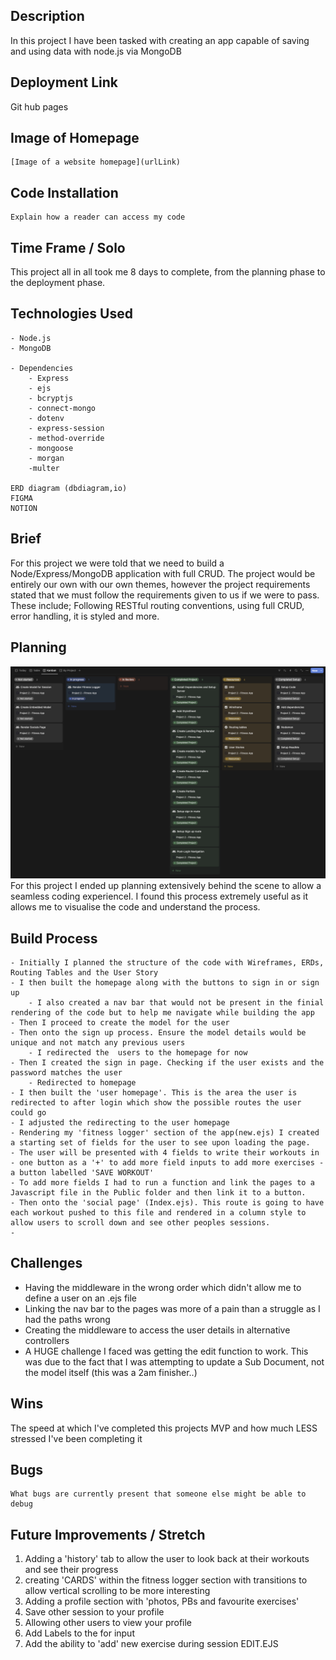 ## Description
In this project I have been tasked with creating an app capable of saving and using data with node.js via MongoDB 

## Deployment Link
Git hub pages

## Image of Homepage
    [Image of a website homepage](urlLink)

## Code Installation
    Explain how a reader can access my code

## Time Frame / Solo 
This project all in all took me 8 days to complete, from the planning phase to the deployment phase.

## Technologies Used
    - Node.js
    - MongoDB

    - Dependencies
        - Express
        - ejs
        - bcryptjs
        - connect-mongo
        - dotenv
        - express-session
        - method-override
        - mongoose
        - morgan
        -multer
        
    ERD diagram (dbdiagram,io)
    FIGMA
    NOTION


## Brief
For this project we were told that we need to build a Node/Express/MongoDB application with full CRUD.
The project would be entirely our own with our own themes, however the project requirements stated that we must
follow the requirements given to us if we were to pass.
These include; Following RESTful routing conventions, using full CRUD, error handling, it is styled and more. 

## Planning
![A layed out Kanban plan of the project](/public/Images/Notion%20Planning.png)
    For this project I ended up planning extensively behind the scene to allow a seamless coding experienceI.
    I found this process extremely useful as it allows me to visualise the code and understand the process.

## Build Process
    - Initially I planned the structure of the code with Wireframes, ERDs, Routing Tables and the User Story
    - I then built the homepage along with the buttons to sign in or sign up
        - I also created a nav bar that would not be present in the finial rendering of the code but to help me navigate while building the app
    - Then I proceed to create the model for the user
    - Then onto the sign up process. Ensure the model details would be unique and not match any previous users
        - I redirected the  users to the homepage for now
    - Then I created the sign in page. Checking if the user exists and the password matches the user
        - Redirected to homepage
    - I then built the 'user homepage'. This is the area the user is redirected to after login which show the possible routes the user could go
    - I adjusted the redirecting to the user homepage
    - Rendering my 'fitness logger' section of the app(new.ejs) I created a starting set of fields for the user to see upon loading the page.
    - The user will be presented with 4 fields to write their workouts in - one button as a '+' to add more field inputs to add more exercises - a button labelled 'SAVE WORKOUT'
    - To add more fields I had to run a function and link the pages to a Javascript file in the Public folder and then link it to a button.
    - Then onto the 'social page' (Index.ejs). This route is going to have each workout pushed to this file and rendered in a column style to allow users to scroll down and see other peoples sessions.
    - 

## Challenges
- Having the middleware in the wrong order which didn't allow me to define a user on an .ejs file
- Linking the nav bar to the pages was more of a pain than a struggle as I had the paths wrong
- Creating the middleware to access the user details in alternative controllers
- A HUGE challenge I faced was getting the edit function to work. This was due to the fact that I was attempting to update a Sub Document, not the model itself (this was a 2am finisher..)

## Wins
The speed at which I've completed this projects MVP and how much LESS stressed I've been completing it

## Bugs
    What bugs are currently present that someone else might be able to debug
    
## Future Improvements / Stretch
1. Adding a 'history' tab to allow the user to look back at their workouts and see their progress
2. creating 'CARDS' within the fitness logger section with transitions to allow vertical scrolling to be more interesting
3. Adding a profile section with 'photos, PBs and favourite exercises'
3. Save other session to your profile
4. Allowing other users to view your profile
5. Add Labels to the for input
6. Add the ability to 'add' new exercise during session EDIT.EJS